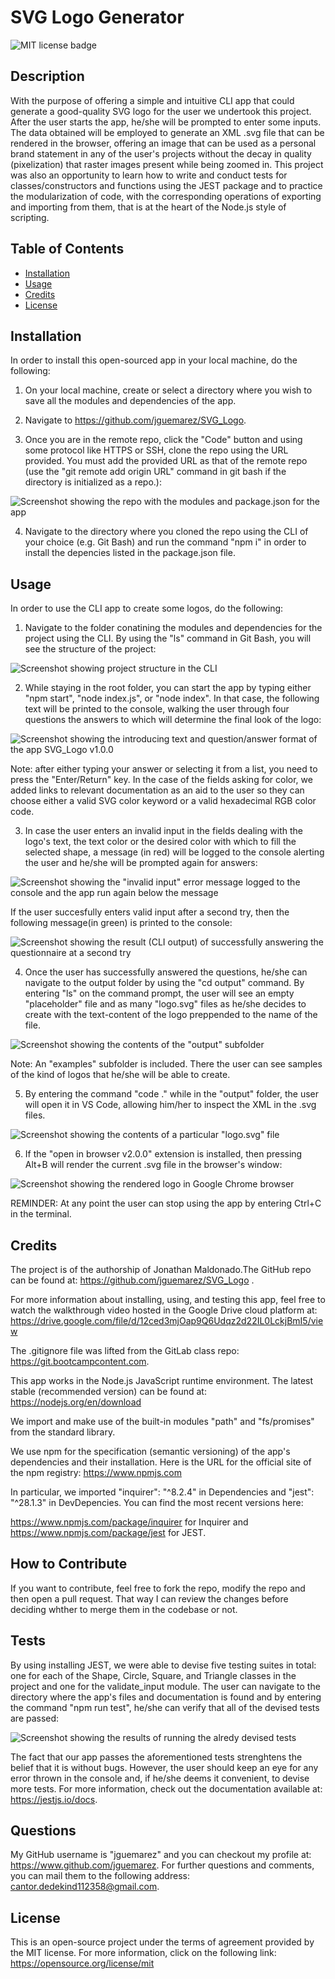 # SVG Logo Generator

![MIT license badge](https://img.shields.io/badge/license-MIT-blue)

## Description

With the purpose of offering a simple and intuitive CLI app that could generate a good-quality SVG logo for the user we undertook this project. After the user starts the app, he/she will be prompted to enter some inputs. The data obtained will be employed to generate an XML .svg file that can be rendered in the browser, offering an image that can be used as a personal brand statement in any of the user's projects without the decay in quality (pixelization) that raster images present while being zoomed in. This project was also an opportunity to learn how to write and conduct tests for classes/constructors and functions using the JEST package and to practice the modularization of code, with the corresponding operations of exporting and importing from them, that is at the heart of the Node.js style of scripting.

## Table of Contents

- [Installation](#installation)
- [Usage](#usage)
- [Credits](#credits)
- [License](#license)

## Installation

In order to install this open-sourced app in your local machine, do the following:

1. On your local machine, create or select a directory where you wish to save all the modules and dependencies of the app.

2. Navigate to <https://github.com/jguemarez/SVG_Logo>.

3. Once you are in the remote repo, click the "Code" button and using some protocol like HTTPS or SSH, clone the repo using the URL provided. You must add the provided URL as that of the remote repo (use the "git remote add origin URL" command in git bash if the directory is initialized as a repo.):

![Screenshot showing the repo with the modules and package.json for the app](images/SVG-repo.png)

4. Navigate to the directory where you cloned the repo using the CLI of your choice (e.g. Git Bash) and run the command "npm i" in order to install the depencies listed in the package.json file.

## Usage

In order to use the CLI app to create some logos, do the following:

1. Navigate to the folder conatining the modules and dependencies for the project using the CLI. By using the "ls" command in Git Bash, you will see the structure of the project:

![Screenshot showing project structure in the CLI](images/SVG-3.png)

2. While staying in the root folder, you can start the app by typing either "npm start", "node index.js", or "node index". In that case, the following text will be printed to the console, walking the user through four questions the answers to which will determine the final look of the logo:

![Screenshot showing the introducing text and question/answer format of the app SVG_Logo v1.0.0](images/SVG-2.png)

Note: after either typing your answer or selecting it from a list, you need to press the "Enter/Return" key. In the case of the fields asking for color, we added links to relevant documentation as an aid to the user so they can choose either a valid SVG color keyword or a valid hexadecimal RGB color code.

3. In case the user enters an invalid input in the fields dealing with the logo's text, the text color or the desired color with which to fill the selected shape, a message (in red) will be logged to the console alerting the user and he/she will be prompted again for answers:

![Screenshot showing the "invalid input" error message logged to the console and the app run again below the message](images/SVG-4.png)

If the user succesfully enters valid input after a second try, then the following message(in green) is printed to the console:

![Screenshot showing the result (CLI output) of successfully answering the questionnaire at a second try](images/SVG-5.png)

4. Once the user has successfully answered the questions, he/she can navigate to the output folder by using the "cd output" command. By entering "ls" on the command prompt, the user will see an empty "placeholder" file and as many "logo.svg" files as he/she decides to create with the text-content of the logo preppended to the name of the file.

 ![Screenshot showing the contents of the "output" subfolder](images/SVG-6.png)

Note: An "examples" subfolder is included. There the user can see samples of the kind of logos that he/she will be able to create.

5. By entering the command "code ." while in the "output" folder, the user will open it in VS Code, allowing him/her to inspect the XML in the .svg files. 

 ![Screenshot showing the contents of a particular "logo.svg" file](images/SVG-7.png)

6. If the "open in browser v2.0.0" extension is installed, then pressing Alt+B will render the current .svg file in the browser's window:

 ![Screenshot showing the rendered logo in Google Chrome browser](images/SVG-8.png)

REMINDER: At any point the user can stop using the app by entering Ctrl+C in the terminal.

## Credits

The project is of the authorship of Jonathan Maldonado.The GitHub repo can be found at: <https://github.com/jguemarez/SVG_Logo> .

For more information about installing, using, and testing this app, feel free to watch the walkthrough video hosted in the Google Drive cloud platform at: <https://drive.google.com/file/d/12ced3mjOap9Q6Udqz2d22IL0LckjBmI5/view>

The .gitignore file was lifted from the GitLab class repo: <https://git.bootcampcontent.com>.

This app works in the Node.js JavaScript runtime environment. The latest stable (recommended version) can be found at: <https://nodejs.org/en/download>

We import and make use of the built-in modules "path" and "fs/promises" from the standard library.

We use npm for the specification (semantic versioning) of the app's dependencies and their installation. Here is the URL for the official site of the npm registry: <https://www.npmjs.com>

In particular, we imported "inquirer": "^8.2.4" in Dependencies and  "jest": "^28.1.3" in DevDepencies. You can find the most recent versions here:

<https://www.npmjs.com/package/inquirer> for Inquirer and <https://www.npmjs.com/package/jest> for JEST.


## How to Contribute

If you want to contribute, feel free to fork the repo, modify the repo and then open a pull request. That way I can review the changes before deciding whther to merge them in the codebase or not.

## Tests

By using installing JEST, we were able to devise five testing suites in total: one for each of the Shape, Circle, Square, and Triangle classes in the project and one for the validate_input module. The user can navigate to the directory where the app's files and documentation is found and by entering the command "npm run test", he/she can verify that all of the devised tests are passed:

![Screenshot showing the results of running the alredy devised tests](images/SVG-tests.png)

The fact that our app passes the aforementioned tests strenghtens the belief that it is without bugs. However, the user should keep an eye for any error thrown in the console and, if he/she deems it convenient, to devise more tests. For more information, check out the documentation available at: <https://jestjs.io/docs>.

## Questions

My GitHub username is "jguemarez" and you can checkout my profile at: <https://www.github.com/jguemarez>.
For further questions and comments, you can mail them to the following address: <cantor.dedekind112358@gmail.com>.

## License

This is an open-source project under the terms of agreement provided by the MIT license. 
For more information, click on the following link: <https://opensource.org/license/mit>

